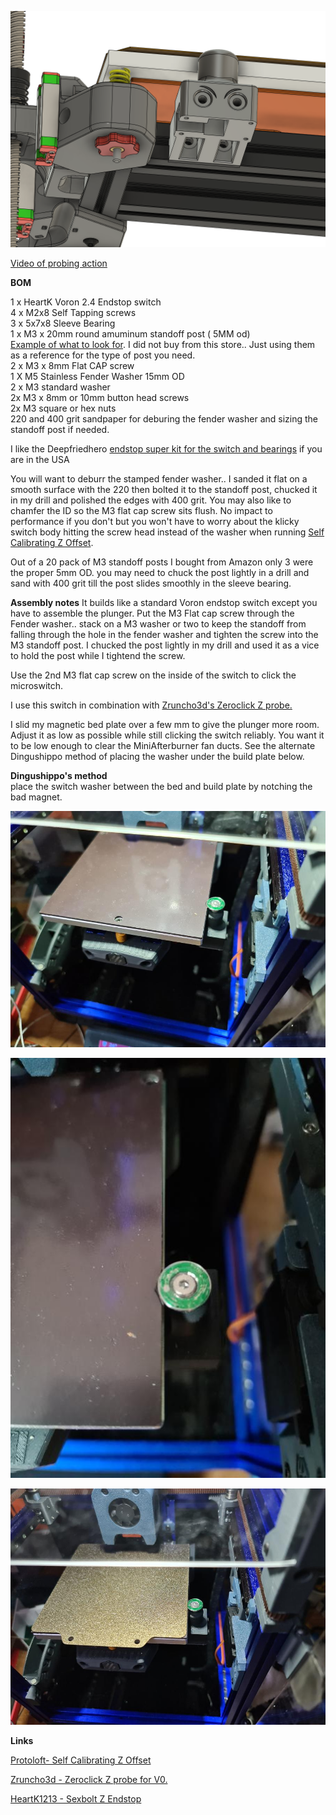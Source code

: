 ![Design Image](./images/NotaSexboltimage.png)

[Video of probing action](https://youtu.be/bdxmqTDDsMM)

**BOM**

 1 x HeartK Voron 2.4 Endstop switch      
 4 x M2x8 Self Tapping screws      
 3 x 5x7x8 Sleeve Bearing      
 1 x M3 x 20mm round amuminum standoff post ( 5MM od)   
      [Example of what to look for](https://www.aliexpress.com/item/2251832695751106.html). I did not buy from this store.. Just using them as a reference for the type of post you need.    
 2 x M3 x 8mm Flat CAP screw      
 1 X M5 Stainless Fender Washer 15mm OD      
 2 x M3 standard washer      
 2x M3 x 8mm or 10mm button head screws      
 2x M3 square or hex nuts      
 220 and 400 grit sandpaper for deburing the fender washer and sizing the standoff post if needed.      
 
 I like the Deepfriedhero [endstop super kit for the switch and bearings](https://deepfriedhero.in/products/voron-2-4-sexbolt-z-endstop-super-kit) if you are in the USA      
 
 You will want to deburr the stamped fender washer.. I sanded it flat on a smooth surface with the 220 then bolted it to the standoff post, chucked it in my drill and polished the edges with 400 grit. You may also like to chamfer the ID so the M3 flat cap screw sits flush.  No impact to performance if you don't but you won't have to worry about the klicky switch body hitting the screw head instead of the washer when running [Self Calibrating Z Offset](https://github.com/protoloft/klipper_z_calibration).           
 
Out of a 20 pack of M3 standoff posts I bought from Amazon only 3 were the proper 5mm OD. you may need to chuck the post lightly in a drill and sand with 400 grit till the post slides smoothly in the sleeve bearing. 
 
 **Assembly notes**
 It builds like a standard Voron endstop switch except you have to assemble the plunger.
 Put the M3 Flat cap screw through the Fender washer.. stack on a M3 washer or two to keep the standoff from falling through the hole in the fender washer and tighten the screw into the M3 standoff post. I chucked the post lightly in my drill and used it as a vice to hold the post while I tightend the screw. 
 
 Use the 2nd M3 flat cap screw  on the inside of the switch to click the microswitch. 
 
 I use this switch in combination with [Zruncho3d's  Zeroclick Z probe.](https://github.com/zruncho3d/ZeroClick)          
 
 I slid my magnetic bed plate over a few mm to give the plunger more room. Adjust it as low as possible while still clicking the switch reliably. You want it to be low enough to clear the MiniAfterburner fan ducts. See the alternate Dingushippo method of placing the washer under the build plate below. 
 
**Dingushippo's method**       
place the switch washer between the bed and build plate by notching the bad magnet.

![Magnet 1](./images/Dingushippo_magent1.jpg)      

![Magnet 2](./images/Dingushippo_magent2.jpg)

![Build Plate](./images/Dingushippo_plate.jpg)


 **Links**

[Protoloft- Self Calibrating Z Offset](https://github.com/protoloft/klipper_z_calibration)      

[Zruncho3d - Zeroclick Z probe for V0.](https://github.com/zruncho3d/ZeroClick)      

[HeartK1213 - Sexbolt Z Endstop](https://github.com/VoronDesign/VoronUsers/tree/master/printer_mods/hartk1213/Voron2.4_SexBolt_ZEndstop)    


